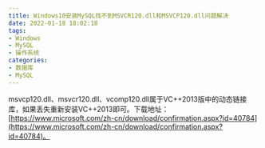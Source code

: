 ```yaml
---
title: Windows10安装MySQL找不到MSVCR120.dll和MSVCP120.dll问题解决
date: 2022-01-18 18:02:18
tags:
- Windows
- MySQL
- 操作系统
categories:
- 数据库
- MySQL
---
```


msvcp120.dll、msvcr120.dll、vcomp120.dll属于VC++2013版中的动态链接库，如果丢失重新安装VC++2013即可。下载地址：[https://www.microsoft.com/zh-cn/download/confirmation.aspx?id=40784](https://www.microsoft.com/zh-cn/download/confirmation.aspx?id=40784)。